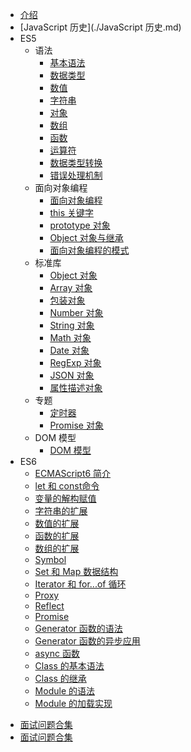 * [介绍](./README.md)
* [JavaScript 历史](./JavaScript 历史.md)
* ES5
  * 语法
    * [基本语法](./ES5/语法/基本语法.md)
    * [数据类型](./ES5/语法/数据类型.md)
    * [数值](./ES5/语法/数值.md)
    * [字符串](./ES5/语法/字符串.md)
    * [对象](./ES5/语法/对象.md)
    * [数组](./ES5/语法/数组.md)
    * [函数](./ES5/语法/函数.md)
    * [运算符](./ES5/语法/运算符.md)
    * [数据类型转换](./ES5/语法/数据类型转换.md)
    * [错误处理机制](./ES5/语法/错误处理机制.md)
  * 面向对象编程
    * [面向对象编程](./ES5/面向对象编程/JS面向对象概述.md)
    * [this 关键字](./ES5/面向对象编程/this关键字.md)
    * [prototype 对象](./ES5/面向对象编程/prototype对象.md)
    * [Object 对象与继承](./ES5/面向对象编程/Object对象与继承.md)
    * [面向对象编程的模式](./ES5/面向对象编程/面向对象编程的模式.md)
  * 标准库
    * [Object 对象](./ES5/标准库/Object对象.md)
    * [Array 对象](./ES5/标准库/Array对象.md)
    * [包装对象](./ES5/标准库/包装对象.md)
    * [Number 对象](./ES5/标准库/Number对象.md)
    * [String 对象](./ES5/标准库/String对象.md)
    * [Math 对象](./ES5/标准库/Math对象.md)
    * [Date 对象](./ES5/标准库/Date对象.md)
    * [RegExp 对象](./ES5/标准库/RegExp对象.md)
    * [JSON 对象](./ES5/标准库/JSON对象.md)
    * [属性描述对象](./ES5/标准库/属性描述对象.md)
  * 专题
    * [定时器](./ES5/专题/定时器.md)
    * [Promise 对象](./ES5/专题/Promise对象.md)
    <!-- * [严格模式](./ES5/专题/严格模式.md) -->
  * DOM 模型
    * [DOM 模型](./ES5/DOM模型/DOM模型.md)
* ES6
  * [ECMAScript6 简介](./ES6/ECMAScript6简介.md)
  * [let 和 const命令](./ES6/let和const命令.md)
  * [变量的解构赋值](./ES6/变量的解构赋值.md)
  * [字符串的扩展](./ES6/字符串的扩展.md)
  * [数值的扩展](./ES6/数值的扩展.md)
  * [函数的扩展](./ES6/函数的扩展.md)
  * [数组的扩展](./ES6/数组的扩展.md)
  * [Symbol](./ES6/Symbol.md)
  * [Set 和 Map 数据结构](./ES6/Set和Map数据结构.md)
  * [Iterator 和 for...of 循环](./ES6/Iterator和for...of循环.md)
  * [Proxy](./ES6/Proxy.md)
  * [Reflect](./ES6/Reflect.md)
  * [Promise](./ES6/Promise.md)
  * [Generator 函数的语法](./ES6/Generator函数的语法.md)
  * [Generator 函数的异步应用](./ES6/Generator函数的异步应用.md)
  * [async 函数](./ES6/async函数.md)
  * [Class 的基本语法](./ES6/Class的基本语法.md)
  * [Class 的继承](./ES6/Class的继承.md)
  * [Module 的语法](./ES6/Module的语法.md)
  * [Module 的加载实现](./ES6/Module的加载实现.md)
<!-- * NodeJS
  * [CommonJS规范](./NodeJS/CommonJS规范.md) -->
* [面试问题合集](./编程风格.md)
* [面试问题合集](./面试问题合集.md)
